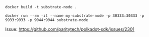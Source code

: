 
```
docker build -t substrate-node .
```

```
docker run --rm -it --name my-substrate-node -p 30333:30333 -p 9933:9933 -p 9944:9944 substrate-node
```

Issue:
https://github.com/paritytech/polkadot-sdk/issues/2301